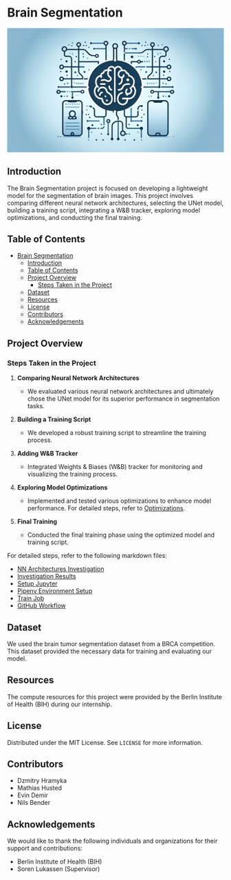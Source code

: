 # Brain Segmentation

![header](assets/header.png)

## Introduction

The Brain Segmentation project is focused on developing a lightweight model for the segmentation of brain images. This project involves comparing different neural network architectures, selecting the UNet model, building a training script, integrating a W&B tracker, exploring model optimizations, and conducting the final training.

## Table of Contents

- [Brain Segmentation](#brain-segmentation)
  - [Introduction](#introduction)
  - [Table of Contents](#table-of-contents)
  - [Project Overview](#project-overview)
    - [Steps Taken in the Project](#steps-taken-in-the-project)
  - [Dataset](#dataset)
  - [Resources](#resources)
  - [License](#license)
  - [Contributors](#contributors)
  - [Acknowledgements](#acknowledgements)

## Project Overview

### Steps Taken in the Project

1. **Comparing Neural Network Architectures**
   - We evaluated various neural network architectures and ultimately chose the UNet model for its superior performance in segmentation tasks.

2. **Building a Training Script**
   - We developed a robust training script to streamline the training process.

3. **Adding W&B Tracker**
   - Integrated Weights & Biases (W&B) tracker for monitoring and visualizing the training process.

4. **Exploring Model Optimizations**
   - Implemented and tested various optimizations to enhance model performance. For detailed steps, refer to [Optimizations](optimizations.md).

5. **Final Training**
   - Conducted the final training phase using the optimized model and training script.

For detailed steps, refer to the following markdown files:

- [NN Architectures Investigation](docs/nn_architectures_investigation.md)
- [Investigation Results](docs/investigation_results.md)
- [Setup Jupyter](docs/setup_jupyter.md)
- [Pipenv Environment Setup](docs/pipenv_env.md)
- [Train Job](docs/train_job.md)
- [GitHub Workflow](docs/github_workflow.md)

## Dataset

We used the brain tumor segmentation dataset from a BRCA competition. This dataset provided the necessary data for training and evaluating our model.

## Resources

The compute resources for this project were provided by the Berlin Institute of Health (BIH) during our internship.

## License

Distributed under the MIT License. See `LICENSE` for more information.

## Contributors

- Dzmitry Hramyka
- Mathias Husted
- Evin Demir
- Nils Bender

## Acknowledgements

We would like to thank the following individuals and organizations for their support and contributions:

- Berlin Institute of Health (BIH)
- Soren Lukassen (Supervisor)
